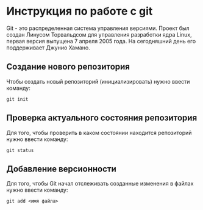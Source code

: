# **Инструкция по работе с git**

Git - это распределенная система управления версиями. Проект был создан Линусом Торвальдсом для управления разработки ядра Linux, первая версия выпущена 7 апреля 2005 года. На сегодняшний день его поддерживает Джунио Хамано.

## Создание нового репозитория

Чтобы создать новый репозиторий (инициализировать) нужно ввести команду:

    git init  

## Проверка актуального состояния репозитория

Для того, чтобы проверить в каком состоянии находится репозиторий нужно ввести команду:

    git status
    
## Добавление версионности

Для того, чтобы Git начал отслеживать созданные изменения в файлах нужно ввести команду:

    git add <имя файла>
    